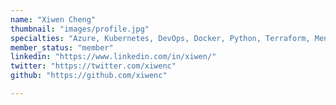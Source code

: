 ```yaml
---
name: "Xiwen Cheng"
thumbnail: "images/profile.jpg"
specialties: "Azure, Kubernetes, DevOps, Docker, Python, Terraform, Mendix"
member_status: "member"
linkedin: "https://www.linkedin.com/in/xiwen/"
twitter: "https://twitter.com/xiwenc"
github: "https://github.com/xiwenc"

---
```

